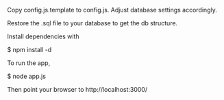 Copy config.js.template to config.js. Adjust database settings accordingly.

Restore the .sql file to your database to get the db structure.

Install dependencies with

$ npm install -d

To run the app,

$ node app.js

Then point your browser to http://localhost:3000/